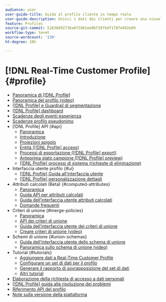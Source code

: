 ```yaml
---
audience: user
user-guide-title: Guida al profilo cliente in tempo reale
user-guide-description: Unisci i dati dei clienti per creare una visualizzazione unificata delle interazioni dei clienti nei diversi canali.
feature: Profiles
source-git-commit: 52836892736a075981ee06f28fbdf178f4492e09
workflow-type: tm+mt
source-wordcount: '139'
ht-degree: 28%

---
```



# [!DNL Real-Time Customer Profile] {#profile}

* [Panoramica di [!DNL Profile]](home.md)
* [Panoramica del profilo (video)](video/profile-overview.md)
* [[!DNL Profile] e Guardrail di segmentazione](guardrails.md)
* [[!DNL Profile] dashboard](ui/profile-dashboard.md)
* [Scadenze degli eventi esperienza](event-expirations.md)
* [Scadenze profilo pseudonimo](pseudonymous-profiles.md)
* [!DNL Profile] API {#api}
   * [Panoramica](api/overview.md)
   * [Introduzione](api/getting-started.md)
   * [Proiezioni spigolo](api/edge-projections.md)
   * [Entità ([!DNL Profile] access)](api/entities.md)
   * [Processi di esportazione ([!DNL Profile] export)](api/export-jobs.md)
   * [Anteprima stato campione ([!DNL Profile] preview)](api/preview-sample-status.md)
   * [[!DNL Profile] processi di sistema (richieste di eliminazione)](api/profile-system-jobs.md)
* Interfaccia utente profilo {#ui}
   * [[!DNL Profile] Guida all’interfaccia utente](ui/user-guide.md)
   * [[!DNL Profile] personalizzazione dettagli](ui/profile-customization.md)
* Attributi calcolati (Beta) {#computed-attributes}
   * [Panoramica](computed-attributes/overview.md)
   * [Guida API per attributi calcolati](computed-attributes/api.md)
   * [Guida dell’interfaccia utente attributi calcolati](computed-attributes/ui.md)
   * [Domande frequenti](computed-attributes/faq.md)
* Criteri di unione {#merge-policies}
   * [Panoramica](merge-policies/overview.md)
   * [API dei criteri di unione](api/merge-policies.md)
   * [Guida dell’interfaccia utente dei criteri di unione](merge-policies/ui-guide.md)
   * [Creare criteri di unione (video)](video/create-merge-policies.md)
* Schemi di unione {#union-schemas}
   * [Guida dell’interfaccia utente dello schema di unione](ui/union-schema.md)
   * [Panoramica sullo schema di unione (video)](video/union-schemas-overview.md)
* Tutorial {#tutorials}
   * [Aggiungere dati a Real-Time Customer Profile](tutorials/add-profile-data.md)
   * [Configurare un set di dati per il profilo](tutorials/dataset-configuration.md)
   * [Generare il rapporto di sovrapposizione del set di dati](tutorials/dataset-overlap-report.md)
   * [Altri tutorial](https://experienceleague.adobe.com/docs/platform-learn/tutorials/overview.html?lang=it)
* [Elaborazione della richiesta di accesso a dati personali](privacy.md)
* [[!DNL Profile] guida alla risoluzione dei problemi](troubleshooting.md)
* [Riferimento API del profilo](https://www.adobe.com/go/profile-apis-en)
* [Note sulla versione della piattaforma](https://experienceleague.adobe.com/docs/experience-platform/release-notes/latest.html?lang=it)
